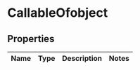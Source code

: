 
# CallableOfobject

## Properties
Name | Type | Description | Notes
------------ | ------------- | ------------- | -------------



